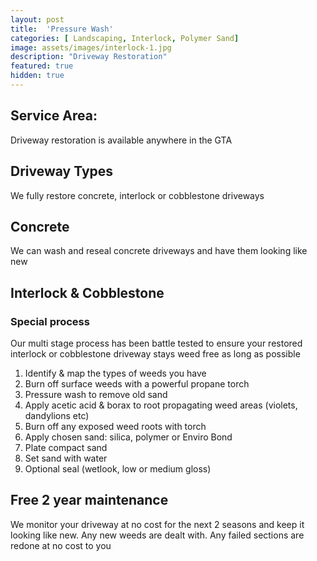 ```yaml
---
layout: post
title:  'Pressure Wash'
categories: [ Landscaping, Interlock, Polymer Sand]
image: assets/images/interlock-1.jpg
description: "Driveway Restoration"
featured: true
hidden: true
---
```


## Service Area:
Driveway restoration is available anywhere in the GTA

## Driveway Types
We fully restore concrete, interlock or cobblestone driveways

## Concrete
We can wash and reseal concrete driveways and have them looking like new

## Interlock & Cobblestone

### Special process
Our multi stage process has been battle tested to ensure your restored interlock or cobblestone driveway stays weed free as long as possible

  1. Identify & map the types of weeds you have
  2. Burn off surface weeds with a powerful propane torch
  3. Pressure wash to remove old sand
  4. Apply acetic acid & borax to root propagating weed areas (violets, dandylions etc)
  5. Burn off any exposed weed roots with torch
  6. Apply chosen sand: silica, polymer or Enviro Bond
  7. Plate compact sand
  8. Set sand with water
  9. Optional seal (wetlook, low or medium gloss)

## Free 2 year maintenance
We monitor your driveway at no cost for the next 2 seasons and keep it looking like new. Any new weeds are dealt with. Any failed sections are redone at no cost to you